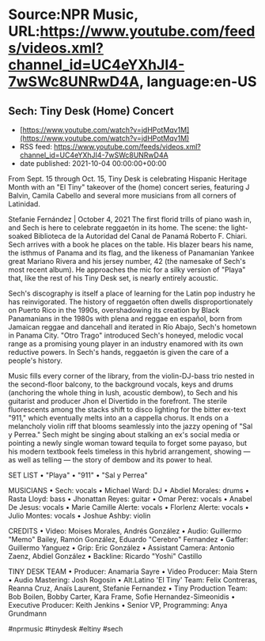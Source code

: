 # Source:NPR Music, URL:https://www.youtube.com/feeds/videos.xml?channel_id=UC4eYXhJI4-7wSWc8UNRwD4A, language:en-US

## Sech: Tiny Desk (Home) Concert
 - [https://www.youtube.com/watch?v=jdHPotMqv1M](https://www.youtube.com/watch?v=jdHPotMqv1M)
 - RSS feed: https://www.youtube.com/feeds/videos.xml?channel_id=UC4eYXhJI4-7wSWc8UNRwD4A
 - date published: 2021-10-04 00:00:00+00:00

From Sept. 15 through Oct. 15, Tiny Desk is celebrating Hispanic Heritage Month with an "El Tiny" takeover of the (home) concert series, featuring J Balvin, Camila Cabello and several more musicians from all corners of Latinidad.

Stefanie Fernández | October 4, 2021 
The first florid trills of piano wash in, and Sech is here to celebrate reggaetón in its home. The scene: the light-soaked Biblioteca de la Autoridad del Canal de Panamá Roberto F. Chiari.
Sech arrives with a book he places on the table. His blazer bears his name, the isthmus of Panama and its flag, and the likeness of Panamanian Yankee great Mariano Rivera and his jersey number, 42 (the namesake of Sech's most recent album). He approaches the mic for a silky version of "Playa" that, like the rest of his Tiny Desk set, is nearly entirely acoustic.

Sech's discography is itself a place of learning for the Latin pop industry he has reinvigorated. The history of reggaetón often dwells disproportionately on Puerto Rico in the 1990s, overshadowing its creation by Black Panamanians in the 1980s with plena and reggae en español, born from Jamaican reggae and dancehall and iterated in Río Abajo, Sech's hometown in Panama City. "Otro Trago" introduced Sech's honeyed, melodic vocal range as a promising young player in an industry enamored with its own reductive powers. In Sech's hands, reggaetón is given the care of a people's history.

Music fills every corner of the library, from the violin-DJ-bass trio nested in the second-floor balcony, to the background vocals, keys and drums (anchoring the whole thing in lush, acoustic dembow), to Sech and his guitarist and producer Jhon el Divertido in the forefront. The sterile fluorescents among the stacks shift to disco lighting for the bitter ex-text "911," which eventually melts into an a cappella chorus. It ends on a melancholy violin riff that blooms seamlessly into the jazzy opening of "Sal y Perrea." Sech might be singing about stalking an ex's social media or pointing a newly single woman toward tequila to forget some payaso, but his modern textbook feels timeless in this hybrid arrangement, showing — as well as telling — the story of dembow and its power to heal.

SET LIST
 • "Playa"
 • "911"
 • "Sal y Perrea"

MUSICIANS
 • Sech: vocals
 • Michael Ward: DJ
 • Abdiel Morales: drums
 • Rasta Lloyd: bass
 • Jhonattan Reyes: guitar
 • Omar Perez: vocals
 • Anabel De Jesus: vocals
 • Marie Camille Alerte: vocals
 • Florlenz Alerte: vocals
 • Julio Montes: vocals
 • Joshue Ashby: violin

CREDITS
 • Video: Moises Morales, Andrés González
 • Audio: Guillermo "Memo" Bailey, Ramón González, Eduardo "Cerebro" Fernandez
 • Gaffer: Guillermo Yanguez
 • Grip: Eric González
 • Assistant Camera: Antonio Zaenz, Abdiel González
 • Backline: Ricardo "Yoshi" Castillo

TINY DESK TEAM
 • Producer: Anamaria Sayre
 • Video Producer: Maia Stern
 • Audio Mastering: Josh Rogosin
 • Alt.Latino 'El Tiny' Team: Felix Contreras, Reanna Cruz, Anaïs Laurent, Stefanie Fernandez
 • Tiny Production Team: Bob Boilen, Bobby Carter, Kara Frame, Sofie Hernandez-Simeonidis
 • Executive Producer: Keith Jenkins
 • Senior VP, Programming: Anya Grundmann

#nprmusic #tinydesk #eltiny #sech

